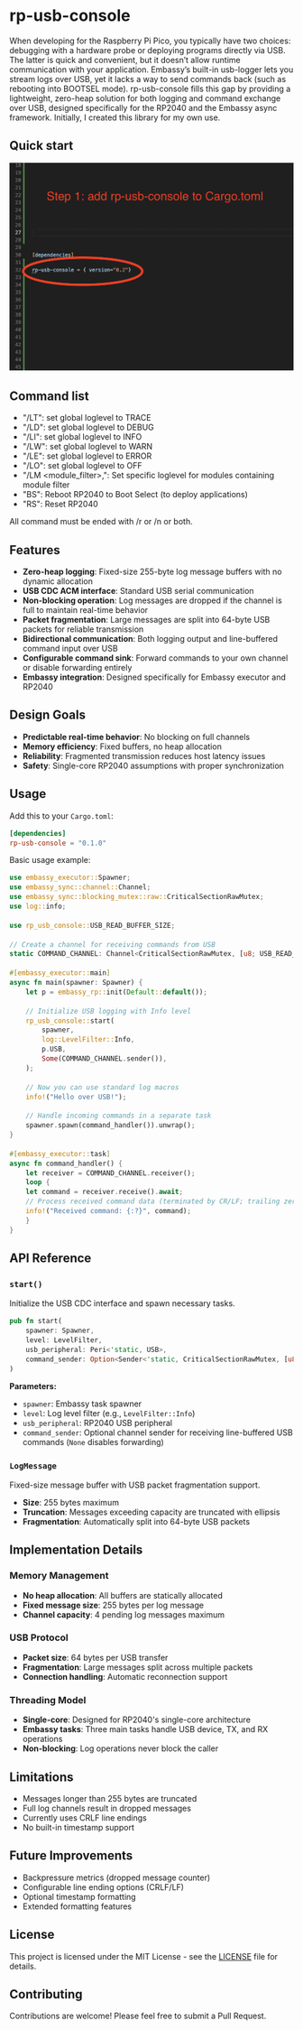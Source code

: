 # rp-usb-console

When developing for the Raspberry Pi Pico, you typically have two choices: debugging with a hardware probe or deploying programs directly via USB. The latter is quick and convenient, but it doesn’t allow runtime communication with your application. Embassy’s built-in usb-logger lets you stream logs over USB, yet it lacks a way to send commands back (such as rebooting into BOOTSEL mode). rp-usb-console fills this gap by providing a lightweight, zero-heap solution for both logging and command exchange over USB, designed specifically for the RP2040 and the Embassy async framework. Initially, I created this library for my own use.

## Quick start

![Quickstart](./quickstart.gif)

## Command list

- "/LT": set global loglevel to TRACE
- "/LD": set global loglevel to DEBUG
- "/LI": set global loglevel to INFO
- "/LW": set global loglevel to WARN
- "/LE": set global loglevel to ERROR
- "/LO": set global loglevel to OFF
- "/LM <module_filter>,<Loglevel>": Set specific loglevel for modules containing module filter
- "BS": Reboot RP2040 to Boot Select (to deploy applications)
- "RS": Reset RP2040

All command must be ended with /r or /n or both.

## Features

- **Zero-heap logging**: Fixed-size 255-byte log message buffers with no dynamic allocation
- **USB CDC ACM interface**: Standard USB serial communication
- **Non-blocking operation**: Log messages are dropped if the channel is full to maintain real-time behavior
- **Packet fragmentation**: Large messages are split into 64-byte USB packets for reliable transmission
- **Bidirectional communication**: Both logging output and line-buffered command input over USB
- **Configurable command sink**: Forward commands to your own channel or disable forwarding entirely
- **Embassy integration**: Designed specifically for Embassy executor and RP2040

## Design Goals

- **Predictable real-time behavior**: No blocking on full channels
- **Memory efficiency**: Fixed buffers, no heap allocation
- **Reliability**: Fragmented transmission reduces host latency issues
- **Safety**: Single-core RP2040 assumptions with proper synchronization

## Usage

Add this to your `Cargo.toml`:

```toml
[dependencies]
rp-usb-console = "0.1.0"
```

Basic usage example:

```rust
use embassy_executor::Spawner;
use embassy_sync::channel::Channel;
use embassy_sync::blocking_mutex::raw::CriticalSectionRawMutex;
use log::info;

use rp_usb_console::USB_READ_BUFFER_SIZE;

// Create a channel for receiving commands from USB
static COMMAND_CHANNEL: Channel<CriticalSectionRawMutex, [u8; USB_READ_BUFFER_SIZE], 4> = Channel::new();

#[embassy_executor::main]
async fn main(spawner: Spawner) {
    let p = embassy_rp::init(Default::default());
    
    // Initialize USB logging with Info level
    rp_usb_console::start(
        spawner,
        log::LevelFilter::Info,
        p.USB,
        Some(COMMAND_CHANNEL.sender()),
    );
    
    // Now you can use standard log macros
    info!("Hello over USB!");
    
    // Handle incoming commands in a separate task
    spawner.spawn(command_handler()).unwrap();
}

#[embassy_executor::task]
async fn command_handler() {
    let receiver = COMMAND_CHANNEL.receiver();
    loop {
    let command = receiver.receive().await;
    // Process received command data (terminated by CR/LF; trailing zeros may be present)
    info!("Received command: {:?}", command);
    }
}
```

## API Reference

### `start()`

Initialize the USB CDC interface and spawn necessary tasks.

```rust
pub fn start(
    spawner: Spawner, 
    level: LevelFilter, 
    usb_peripheral: Peri<'static, USB>, 
    command_sender: Option<Sender<'static, CriticalSectionRawMutex, [u8; USB_READ_BUFFER_SIZE], 4>>
)
```

**Parameters:**

- `spawner`: Embassy task spawner
- `level`: Log level filter (e.g., `LevelFilter::Info`)
- `usb_peripheral`: RP2040 USB peripheral
- `command_sender`: Optional channel sender for receiving line-buffered USB commands (`None` disables forwarding)

### `LogMessage`

Fixed-size message buffer with USB packet fragmentation support.

- **Size**: 255 bytes maximum
- **Truncation**: Messages exceeding capacity are truncated with ellipsis
- **Fragmentation**: Automatically split into 64-byte USB packets

## Implementation Details

### Memory Management

- **No heap allocation**: All buffers are statically allocated
- **Fixed message size**: 255 bytes per log message
- **Channel capacity**: 4 pending log messages maximum

### USB Protocol

- **Packet size**: 64 bytes per USB transfer
- **Fragmentation**: Large messages split across multiple packets
- **Connection handling**: Automatic reconnection support

### Threading Model

- **Single-core**: Designed for RP2040's single-core architecture
- **Embassy tasks**: Three main tasks handle USB device, TX, and RX operations
- **Non-blocking**: Log operations never block the caller

## Limitations

- Messages longer than 255 bytes are truncated
- Full log channels result in dropped messages
- Currently uses CRLF line endings
- No built-in timestamp support

## Future Improvements

- Backpressure metrics (dropped message counter)
- Configurable line ending options (CRLF/LF)
- Optional timestamp formatting
- Extended formatting features

## License

This project is licensed under the MIT License - see the [LICENSE](LICENSE) file for details.

## Contributing

Contributions are welcome! Please feel free to submit a Pull Request.
